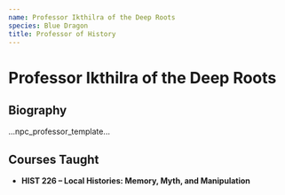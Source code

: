 ```yaml
---
name: Professor Ikthilra of the Deep Roots
species: Blue Dragon
title: Professor of History
---
```


# Professor Ikthilra of the Deep Roots

## Biography
...npc_professor_template...

## Courses Taught
- **HIST 226 – Local Histories: Memory, Myth, and Manipulation**
